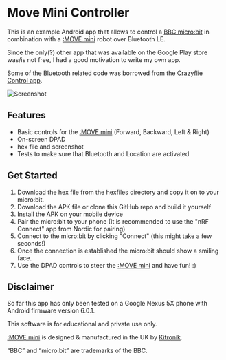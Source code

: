 # Move Mini Controller

This is an example Android app that allows to control a [BBC micro:bit](https://microbit.org/) in combination with a [:MOVE mini](https://www.kitronik.co.uk/5624-move-mini-buggy-kit-excl-microbit.html) robot over Bluetooth LE.

Since the only(?) other app that was available on the Google Play store was/is not free, I had a good motivation to write my own app.

Some of the Bluetooth related code was borrowed from the [Crazyflie Control app](https://github.com/bitcraze/crazyflie-android-client).

![Screenshot](../master/images/moveMiniControl_screenshot.png)

## Features

* Basic controls for the [:MOVE mini](https://www.kitronik.co.uk/5624-move-mini-buggy-kit-excl-microbit.html) (Forward, Backward, Left & Right) 
* On-screen DPAD
* hex file and screenshot 
* Tests to make sure that Bluetooth and Location are activated


## Get Started

1. Download the hex file from the hexfiles directory and copy it on to your micro:bit.
2. Download the APK file or clone this GitHub repo and build it yourself
3. Install the APK on your mobile device
4. Pair the micro:bit to your phone (It is recommended to use the "nRF Connect" app from Nordic for pairing)
5. Connect to the micro:bit by clicking "Connect" (this might take a few seconds!)
6. Once the connection is established the micro:bit should show a smiling face.
7. Use the DPAD controls to steer the [:MOVE mini](https://www.kitronik.co.uk/5624-move-mini-buggy-kit-excl-microbit.html) and have fun! :)


## Disclaimer

So far this app has only been tested on a Google Nexus 5X phone with Android firmware version 6.0.1.

This software is for educational and private use only. 

[:MOVE mini](https://www.kitronik.co.uk/5624-move-mini-buggy-kit-excl-microbit.html) is designed & manufactured in the UK by [Kitronik](https://kitronik.co.uk). 

“BBC” and “micro:bit” are trademarks of the BBC. 